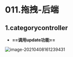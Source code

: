 # 011.拖拽-后端

## 1.categorycontroller

* **==调用update功能==**

![image-20210408161239431](https://raw.githubusercontent.com/TWDH/Leetcode-From-Zero/pictures/img/image-20210408161239431.png)